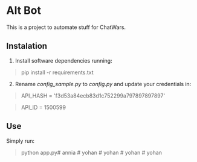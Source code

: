 # Alt Bot

This is a project to automate stuff for ChatWars.

## Instalation

1. Install software dependencies running:

> pip install -r requirements.txt

2. Rename *config_sample.py* to *config.py* and update your credentials in:

> API_HASH = 'f3d53a84ecb83d1c752299a797897897897'

> API_ID = 1500599

## Use

Simply run:

> python app.py#   a n n i a  
 #   y o h a n  
 #   y o h a n  
 #   y o h a n  
 #   y o h a n  
 
